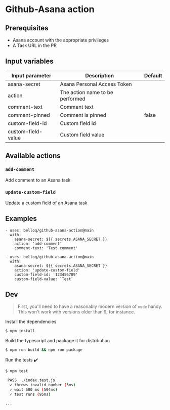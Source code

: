 # Github-Asana action

## Prerequisites
- Asana account with the appropriate privileges
- A Task URL in the PR

## Input variables

| Input parameter    | Description                     | Default |
|--------------------|---------------------------------|---------|
| asana-secret       | Asana Personal Access Token     |         |
| action             | The action name to be performed |         |
| comment-text       | Comment text                    |         |
| comment-pinned     | Comment is pinned               | false   |
| custom-field-id    | Custom field id                 |         |
| custom-field-value | Custom field value              |         |

## Available actions

### `add-comment`
Add comment to an Asana task

### `update-custom-field`
Update a custom field of an Asana task

## Examples

```
- uses: belloq/github-asana-action@main
  with:
    asana-secret: ${{ secrets.ASANA_SECRET }}
    action: 'add-comment'
    comment-text: 'Test comment'
```

```
- uses: belloq/github-asana-action@main
  with:
    asana-secret: ${{ secrets.ASANA_SECRET }}
    action: 'update-custom-field'
    custom-field-id: '123456789'
    custom-field-value: `Test`
```

## Dev

> First, you'll need to have a reasonably modern version of `node` handy. This won't work with versions older than 9, for instance.

Install the dependencies  
```bash
$ npm install
```

Build the typescript and package it for distribution
```bash
$ npm run build && npm run package
```

Run the tests :heavy_check_mark:  
```bash
$ npm test

 PASS  ./index.test.js
  ✓ throws invalid number (3ms)
  ✓ wait 500 ms (504ms)
  ✓ test runs (95ms)

...
```
